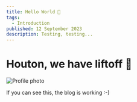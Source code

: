 ```yaml
---
title: Hello World 👋
tags:
  - Introduction
published: 12 September 2023
description: Testing, testing...
---
```


# Houton, we have liftoff 🚀

![Profile photo](https://avatars.githubusercontent.com/u/15379489?v=4)

If you can see this, the blog is working :-)
